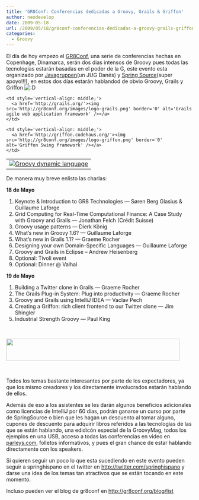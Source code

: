 ```yaml
---
title: 'GR8Conf: Conferencias dedicadas a Groovy, Grails & Griffon'
author: neodevelop
date: 2009-05-18
url: /2009/05/18/gr8conf-conferencias-dedicadas-a-groovy-grails-griffon/
categories:
  - Groovy
---
```

El d&iacute;a de hoy empezo el [GR8Conf][1], una serie de conferencias hechas en Copenhage, Dinamarca, ser&aacute;n dos dias intensos de Groovy pues todas las tecnologias estar&aacute;n basadas en el poder de la G, este evento esta organizado por [Javagruppen][2](un JUG Dan&eacute;s) y [Spring Source][3](super apoyo!!!), en estos dos d&iacute;as estar&aacute;n hablandod de obvio Groovy, Grails y Griffon <img src="http://grails.org.mx/wp-includes/images/smilies/icon_biggrin.gif" alt=":D" class="wp-smiley" />

<table style='border-width: 0pt;' border='0'>
  <tr>
    <td style='vertical-align: middle;'>
      <a href='http://groovy.codehaus.org/'><img src='http://gr8conf.org/images/logo-groovy.png' border='0' alt='Groovy dynamic language' /></a>
    </td>
    
    <td style='vertical-align: middle;'>
      <a href='http://grails.org/'><img src='http://gr8conf.org/images/logo-grails.png' border='0' alt='Grails agile web application framework' /></a>
    </td>
    
    <td style='vertical-align: middle;'>
      <a href='http://griffon.codehaus.org/'><img src='http://gr8conf.org/images/logo-griffon.png' border='0' alt='Griffon Swing framework' /></a>
    </td>
  </tr>
</table>

De manera muy breve enlisto las charlas:

**18 de Mayo**

  1. Keynote & Introduction to GR8 Technologies &mdash; S&oslash;ren Berg Glasius & Guillaume Laforge 
  2. Grid Computing for Real-Time Computational Finance: A Case Study with Groovy and Grails &mdash; Jonathan Felch (Cr&eacute;dit Suisse) 
  3. Groovy usage patterns &mdash; Dierk K&ouml;nig 
  4. What&#8217;s new in Groovy 1.6? &mdash; Guillaume Laforge 
  5. What&#8217;s new in Grails 1.1? &mdash; Graeme Rocher 
  6. Designing your own Domain-Specific Languages &mdash; Guillaume Laforge 
  7. Groovy and Grails in Eclipse &#8211; Andrew Heisenberg 
  8. Optional: Tivoli event 
  9. Optional: Dinner @ Valhal 

**19 de Mayo**

  1. Building a Twitter clone in Grails &mdash; Graeme Rocher 
  2. The Grails Plug-in System: Plug into productivity &mdash; Graeme Rocher 
  3. Groovy and Grails using IntelliJ IDEA &mdash; Vaclav Pech 
  4. Creating a Griffon: rich client frontend to our Twitter clone &mdash; Jim Shingler 
  5. Industrial Strength Groovy &mdash; Paul King&nbsp;

&nbsp;

<img src='http://groovy.codehaus.org/download/attachments/1866/banner468x60.png' alt='' width='468' height='60' />

&nbsp;

Todos los temas bastante interesantes por parte de los expectadores, ya que los mismo creadores y los directamente involucrados estar&aacute;n hablando de ellos.

Adem&aacute;s de eso a los asistentes se les dar&aacute;n algunos beneficios adicionales como licencias de IntelliJ por 60 d&iacute;as, podr&aacute;n ganarse un curso por parte de SpringSource o bien que les hagan un descuento al tomar alguno, cupones de descuento para adquirir libros referidos a las tecnolog&iacute;as de las que se est&aacute;n hablando, una edidic&oacute;n especial de la GroovyMag, todos los ejemplos en una USB, acceso a todas las conferencias en video en [parleys.com][4], folletos informativos, y pues el gran chance de estar hablando directamente con los speakers.

Si quieren seguir un poco lo que esta sucediendo en este evento pueden seguir a springhispano en el twitter en <http://twitter.com/springhispano> y darse una idea de los temas tan atractivos que se est&aacute;n tocando en este momento.

Incluso pueden ver el blog de gr8conf en <http://gr8conf.org/blog/list>

&nbsp;

 [1]: http://gr8conf.org/
 [2]: http://home.javagruppen.dk/
 [3]: http://SpringSource.com
 [4]: http://parleys.com
